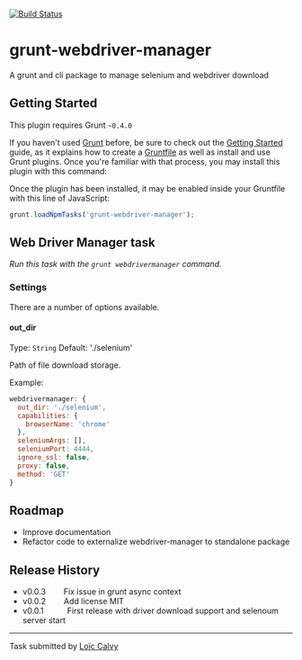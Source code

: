 [![Build Status](https://travis-ci.org/CoorpAcademy/grunt-webdriver-manager.svg?branch=master)](https://travis-ci.org/CoorpAcademy/grunt-webdriver-manager)

grunt-webdriver-manager
=======================

A grunt and cli package to manage selenium and webdriver download



## Getting Started
This plugin requires Grunt `~0.4.0`

If you haven't used [Grunt](http://gruntjs.com/) before, be sure to check out the [Getting Started](http://gruntjs.com/getting-started) guide, as it explains how to create a [Gruntfile](http://gruntjs.com/sample-gruntfile) as well as install and use Grunt plugins. Once you're familiar with that process, you may install this plugin with this command:

Once the plugin has been installed, it may be enabled inside your Gruntfile with this line of JavaScript:

```js
grunt.loadNpmTasks('grunt-webdriver-manager');
```




## Web Driver Manager task
_Run this task with the `grunt webdrivermanager` command._


### Settings

There are a number of options available.

#### out_dir
Type: `String`
Default: './selenium'

Path of file download storage.

Example:
```js
webdrivermanager: {
  out_dir: './selenium',
  capabilities: {
    browserName: 'chrome'
  },
  seleniumArgs: [],
  seleniumPort: 4444,
  ignore_ssl: false,
  proxy: false,
  method: 'GET'
}
```

## Roadmap
 * Improve documentation
 * Refactor code to externalize webdriver-manager to standalone package

## Release History
 * v0.0.3   Fix issue in grunt async context
 * v0.0.2   Add license MIT
 * v0.0.1   First release with driver download support and selenoum server start

---

Task submitted by [Loïc Calvy](http://about.me/loic.calvy)

